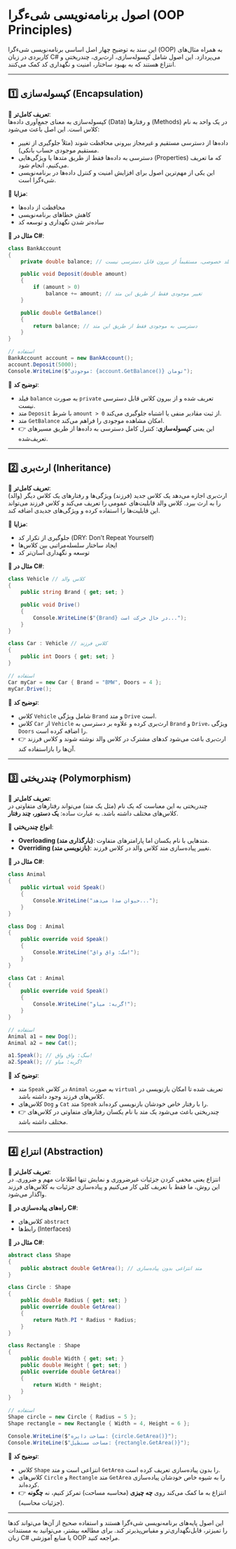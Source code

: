 # اصول برنامه‌نویسی شیء‌گرا (OOP Principles)

این سند به توضیح چهار اصل اساسی برنامه‌نویسی شیء‌گرا (OOP) به همراه مثال‌های کاربردی در زبان C# می‌پردازد. این اصول شامل کپسوله‌سازی، ارث‌بری، چندریختی و انتزاع هستند که به بهبود ساختار، امنیت و نگهداری کد کمک می‌کنند.

---

## 1️⃣ کپسوله‌سازی (Encapsulation)

🔹 **تعریف کامل‌تر**:  
کپسوله‌سازی به معنای جمع‌آوری داده‌ها (Data) و رفتارها (Methods) در یک واحد به نام کلاس است. این اصل باعث می‌شود:

- داده‌ها از دسترسی مستقیم و غیرمجاز بیرونی محافظت شوند (مثلاً جلوگیری از تغییر مستقیم موجودی حساب بانکی).
- دسترسی به داده‌ها فقط از طریق متدها یا ویژگی‌هایی (Properties) که ما تعریف می‌کنیم، انجام شود.
- این یکی از مهم‌ترین اصول برای افزایش امنیت و کنترل داده‌ها در برنامه‌نویسی شیء‌گرا است.

📌 **مزایا**:
- محافظت از داده‌ها
- کاهش خطاهای برنامه‌نویسی
- ساده‌تر شدن نگهداری و توسعه کد

🔹 **مثال در C#**:
```csharp
class BankAccount
{
    private double balance; // فیلد خصوصی، مستقیماً از بیرون قابل دسترسی نیست

    public void Deposit(double amount)
    {
        if (amount > 0)
            balance += amount; // تغییر موجودی فقط از طریق این متد
    }

    public double GetBalance()
    {
        return balance; // دسترسی به موجودی فقط از طریق این متد
    }
}

// استفاده
BankAccount account = new BankAccount();
account.Deposit(5000);
Console.WriteLine($"موجودی: {account.GetBalance()} تومان");
```

📝 **توضیح کد**:
- فیلد `balance` به صورت `private` تعریف شده و از بیرون کلاس قابل دسترسی نیست.
- متد `Deposit` با شرط `amount > 0` از ثبت مقادیر منفی یا اشتباه جلوگیری می‌کند.
- متد `GetBalance` امکان مشاهده موجودی را فراهم می‌کند.
- 👉 این یعنی **کپسوله‌سازی**: کنترل کامل دسترسی به داده‌ها از طریق مسیرهای تعریف‌شده.

---

## 2️⃣ ارث‌بری (Inheritance)

🔹 **تعریف کامل‌تر**:  
ارث‌بری اجازه می‌دهد یک کلاس جدید (فرزند) ویژگی‌ها و رفتارهای یک کلاس دیگر (والد) را به ارث ببرد. کلاس والد قابلیت‌های عمومی را تعریف می‌کند و کلاس فرزند می‌تواند این قابلیت‌ها را استفاده کرده و ویژگی‌های جدیدی اضافه کند.

📌 **مزایا**:
- جلوگیری از تکرار کد (DRY: Don’t Repeat Yourself)
- ایجاد ساختار سلسله‌مراتبی بین کلاس‌ها
- توسعه و نگهداری آسان‌تر کد

🔹 **مثال در C#**:
```csharp
class Vehicle // کلاس والد
{
    public string Brand { get; set; }

    public void Drive()
    {
        Console.WriteLine($"{Brand} در حال حرکت است...");
    }
}

class Car : Vehicle // کلاس فرزند
{
    public int Doors { get; set; }
}

// استفاده
Car myCar = new Car { Brand = "BMW", Doors = 4 };
myCar.Drive();
```

📝 **توضیح کد**:
- کلاس `Vehicle` شامل ویژگی `Brand` و متد `Drive` است.
- کلاس `Car` از `Vehicle` ارث‌بری کرده و علاوه بر دسترسی به `Brand` و `Drive`، ویژگی `Doors` را اضافه کرده است.
- 👉 ارث‌بری باعث می‌شود کدهای مشترک در کلاس والد نوشته شوند و کلاس فرزند آن‌ها را بازاستفاده کند.

---

## 3️⃣ چندریختی (Polymorphism)

🔹 **تعریف کامل‌تر**:  
چندریختی به این معناست که یک نام (مثل یک متد) می‌تواند رفتارهای متفاوتی در کلاس‌های مختلف داشته باشد. به عبارت ساده: **یک دستور، چند رفتار**.

📌 **انواع چندریختی**:
- **Overloading (بارگذاری متد)**: متدهایی با نام یکسان اما پارامترهای متفاوت.
- **Overriding (بازنویسی متد)**: تغییر پیاده‌سازی متد کلاس والد در کلاس فرزند.

🔹 **مثال در C#**:
```csharp
class Animal
{
    public virtual void Speak()
    {
        Console.WriteLine("حیوان صدا می‌دهد...");
    }
}

class Dog : Animal
{
    public override void Speak()
    {
        Console.WriteLine("سگ: واق واق!");
    }
}

class Cat : Animal
{
    public override void Speak()
    {
        Console.WriteLine("گربه: میاو!");
    }
}

// استفاده
Animal a1 = new Dog();
Animal a2 = new Cat();

a1.Speak(); // سگ: واق واق!
a2.Speak(); // گربه: میاو!
```

📝 **توضیح کد**:
- متد `Speak` در کلاس `Animal` به صورت `virtual` تعریف شده تا امکان بازنویسی در کلاس‌های فرزند وجود داشته باشد.
- کلاس‌های `Dog` و `Cat` متد `Speak` را با رفتار خاص خودشان بازنویسی کرده‌اند.
- 👉 چندریختی باعث می‌شود یک متد با نام یکسان رفتارهای متفاوتی در کلاس‌های مختلف داشته باشد.

---

## 4️⃣ انتزاع (Abstraction)

🔹 **تعریف کامل‌تر**:  
انتزاع یعنی مخفی کردن جزئیات غیرضروری و نمایش تنها اطلاعات مهم و ضروری. در این روش، ما فقط با تعریف کلی کار می‌کنیم و پیاده‌سازی جزئیات به کلاس‌های فرزند واگذار می‌شود.

📌 **راه‌های پیاده‌سازی در C#**:
- کلاس‌های `abstract`
- رابط‌ها (Interfaces)

🔹 **مثال در C#**:
```csharp
abstract class Shape
{
    public abstract double GetArea(); // متد انتزاعی بدون پیاده‌سازی
}

class Circle : Shape
{
    public double Radius { get; set; }
    public override double GetArea()
    {
        return Math.PI * Radius * Radius;
    }
}

class Rectangle : Shape
{
    public double Width { get; set; }
    public double Height { get; set; }
    public override double GetArea()
    {
        return Width * Height;
    }
}

// استفاده
Shape circle = new Circle { Radius = 5 };
Shape rectangle = new Rectangle { Width = 4, Height = 6 };

Console.WriteLine($"مساحت دایره: {circle.GetArea()}");
Console.WriteLine($"مساحت مستطیل: {rectangle.GetArea()}");
```

📝 **توضیح کد**:
- کلاس `Shape` انتزاعی است و متد `GetArea` را بدون پیاده‌سازی تعریف کرده است.
- کلاس‌های `Circle` و `Rectangle` متد `GetArea` را به شیوه خاص خودشان پیاده‌سازی کرده‌اند.
- 👉 انتزاع به ما کمک می‌کند روی **چه چیزی** (محاسبه مساحت) تمرکز کنیم، نه **چگونه** (جزئیات محاسبه).

---

این اصول پایه‌های برنامه‌نویسی شیء‌گرا هستند و استفاده صحیح از آن‌ها می‌تواند کدها را تمیزتر، قابل‌نگهداری‌تر و مقیاس‌پذیرتر کند. برای مطالعه بیشتر، می‌توانید به مستندات زبان C# یا منابع آموزشی OOP مراجعه کنید.